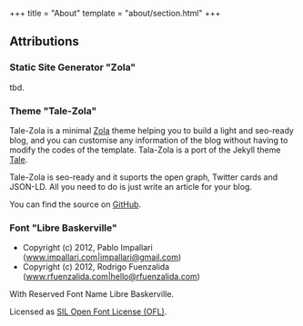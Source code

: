 +++
title = "About"
template = "about/section.html"
+++

## Attributions

### Static Site Generator "Zola"

tbd.

### Theme "Tale-Zola"

Tale-Zola is a minimal [Zola](https://www.getzola.org) theme helping you to
build a light and seo-ready blog, and you can customise any information of the
blog without having to modify the codes of the template. Tala-Zola is a port of
the Jekyll theme [Tale](https://github.com/chesterhow/tale).

Tale-Zola is seo-ready and it suports the open graph, Twitter cards and JSON-LD.
All you need to do is just write an article for your blog.

You can find the source on [GitHub](https://github.com/aaranxu/tale-zola).

### Font "Libre Baskerville"

- Copyright (c) 2012, Pablo Impallari (www.impallari.com|impallari@gmail.com)
- Copyright (c) 2012, Rodrigo Fuenzalida (www.rfuenzalida.com|hello@rfuenzalida.com)

With Reserved Font Name Libre Baskerville.

Licensed as [SIL Open Font License (OFL)](https://scripts.sil.org/cms/scripts/page.php?site_id=nrsi&id=OFL).

